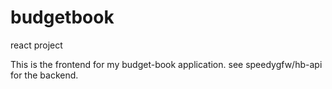 # budgetbook

react project

This is the frontend for my budget-book application.
see speedygfw/hb-api for the backend.
